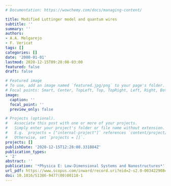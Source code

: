 ```yaml
---
# Documentation: https://wowchemy.com/docs/managing-content/

title: Modified Luttinger model and quantum wires
subtitle: ''
summary: ''
authors:
- A.A. Melgarejo
- F. Vericat
tags: []
categories: []
date: '2000-01-01'
lastmod: 2020-12-15T09:28:08-03:00
featured: false
draft: false

# Featured image
# To use, add an image named `featured.jpg/png` to your page's folder.
# Focal points: Smart, Center, TopLeft, Top, TopRight, Left, Right, BottomLeft, Bottom, BottomRight.
image:
  caption: ''
  focal_point: ''
  preview_only: false

# Projects (optional).
#   Associate this post with one or more of your projects.
#   Simply enter your project's folder or file name without extension.
#   E.g. `projects = ["internal-project"]` references `content/project/deep-learning/index.md`.
#   Otherwise, set `projects = []`.
projects: []
publishDate: '2020-12-15T12:28:08.331884Z'
publication_types:
- '2'
abstract: ''
publication: '*Physica E: Low-Dimensional Systems and Nanostructures*'
url_pdf: https://www.scopus.com/inward/record.uri?eid=2-s2.0-0034229084&doi=10.1016%2fS1386-9477%2800%2900118-1&partnerID=40&md5=c37541cc033bf1a423b07302a279e6f5
doi: 10.1016/S1386-9477(00)00118-1
---
```

